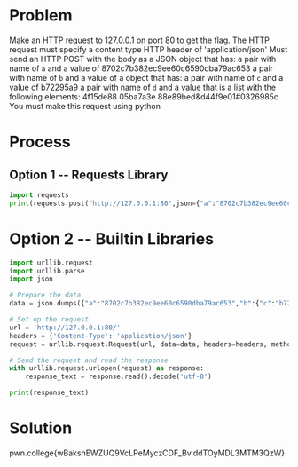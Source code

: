 # Problem

Make an HTTP request to 127.0.0.1 on port 80 to get the flag.
The HTTP request must specify a content type HTTP header of 'application/json'
Must send an HTTP POST with the body as a JSON object that has:
a pair with name of `a` and a value of 8702c7b382ec9ee60c6590dba79ac653
a pair with name of `b` and a value of a object that has:
a pair with name of `c` and a value of b72295a9
a pair with name of `d` and a value that is a list with the following elements:
4f15de88
05ba7a3e 88e89bed&d44f9e01#0326985c
You must make this request using python

# Process

## Option 1 -- Requests Library

```python
import requests
print(requests.post("http://127.0.0.1:80",json={"a":"8702c7b382ec9ee60c6590dba79ac653","b":{"c":"b72295a9", "d": ["4f15de88","05ba7a3e 88e89bed&d44f9e01#0326985c"]}}).text)
```

# Option 2 -- Builtin Libraries

```python
import urllib.request
import urllib.parse
import json

# Prepare the data
data = json.dumps({"a":"8702c7b382ec9ee60c6590dba79ac653","b":{"c":"b72295a9", "d": ["4f15de88","05ba7a3e 88e89bed&d44f9e01#0326985c"]}}).encode('utf-8')

# Set up the request
url = 'http://127.0.0.1:80/'
headers = {'Content-Type': 'application/json'}
request = urllib.request.Request(url, data=data, headers=headers, method='POST')

# Send the request and read the response
with urllib.request.urlopen(request) as response:
    response_text = response.read().decode('utf-8')

print(response_text)
```

# Solution

pwn.college{wBaksnEWZUQ9VcLPeMyczCDF_Bv.ddTOyMDL3MTM3QzW}
